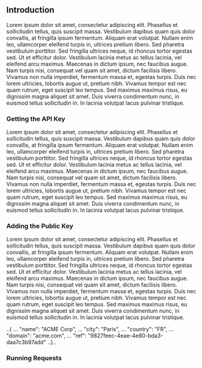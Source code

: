 Introduction
------------

Lorem ipsum dolor sit amet, consectetur adipiscing elit. Phasellus et sollicitudin tellus, quis suscipit massa. Vestibulum dapibus quam quis dolor convallis, at fringilla ipsum fermentum. Aliquam erat volutpat. Nullam enim leo, ullamcorper eleifend turpis in, ultrices pretium libero. Sed pharetra vestibulum porttitor. Sed fringilla ultrices neque, id rhoncus tortor egestas sed. Ut et efficitur dolor. Vestibulum lacinia metus ac tellus lacinia, vel eleifend arcu maximus. Maecenas in dictum ipsum, nec faucibus augue. Nam turpis nisi, consequat vel quam sit amet, dictum facilisis libero. Vivamus non nulla imperdiet, fermentum massa et, egestas turpis. Duis nec lorem ultricies, lobortis augue ut, pretium nibh. Vivamus tempor est nec quam rutrum, eget suscipit leo tempus. Sed maximus maximus risus, eu dignissim magna aliquet sit amet. Duis viverra condimentum nunc, in euismod tellus sollicitudin in. In lacinia volutpat lacus pulvinar tristique.

### Getting the API Key

Lorem ipsum dolor sit amet, consectetur adipiscing elit. Phasellus et sollicitudin tellus, quis suscipit massa. Vestibulum dapibus quam quis dolor convallis, at fringilla ipsum fermentum. Aliquam erat volutpat. Nullam enim leo, ullamcorper eleifend turpis in, ultrices pretium libero. Sed pharetra vestibulum porttitor. Sed fringilla ultrices neque, id rhoncus tortor egestas sed. Ut et efficitur dolor. Vestibulum lacinia metus ac tellus lacinia, vel eleifend arcu maximus. Maecenas in dictum ipsum, nec faucibus augue. Nam turpis nisi, consequat vel quam sit amet, dictum facilisis libero. Vivamus non nulla imperdiet, fermentum massa et, egestas turpis. Duis nec lorem ultricies, lobortis augue ut, pretium nibh. Vivamus tempor est nec quam rutrum, eget suscipit leo tempus. Sed maximus maximus risus, eu dignissim magna aliquet sit amet. Duis viverra condimentum nunc, in euismod tellus sollicitudin in. In lacinia volutpat lacus pulvinar tristique.

### Adding the Public Key

Lorem ipsum dolor sit amet, consectetur adipiscing elit. Phasellus et sollicitudin tellus, quis suscipit massa. Vestibulum dapibus quam quis dolor convallis, at fringilla ipsum fermentum. Aliquam erat volutpat. Nullam enim leo, ullamcorper eleifend turpis in, ultrices pretium libero. Sed pharetra vestibulum porttitor. Sed fringilla ultrices neque, id rhoncus tortor egestas sed. Ut et efficitur dolor. Vestibulum lacinia metus ac tellus lacinia, vel eleifend arcu maximus. Maecenas in dictum ipsum, nec faucibus augue. Nam turpis nisi, consequat vel quam sit amet, dictum facilisis libero. Vivamus non nulla imperdiet, fermentum massa et, egestas turpis. Duis nec lorem ultricies, lobortis augue ut, pretium nibh. Vivamus tempor est nec quam rutrum, eget suscipit leo tempus. Sed maximus maximus risus, eu dignissim magna aliquet sit amet. Duis viverra condimentum nunc, in euismod tellus sollicitudin in. In lacinia volutpat lacus pulvinar tristique.


..{
...  "name": "ACME Corp",
...  "city": "Paris",
...  "country": "FR",
...  "domain": "acme.com",
...  "ref": "9827feec-4eae-4e80-bda3-daa7c3b97add"
..}..


### Running Requests
